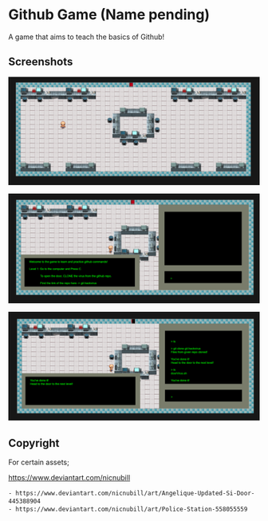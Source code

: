 # Github Game (Name pending)

A game that aims to teach the basics of Github!

## Screenshots
![1](./resources/screenshots/1.png)

![2](./resources/screenshots/2.png)

![3](./resources/screenshots/3.png)

## Copyright
For certain assets;

https://www.deviantart.com/nicnubill

    - https://www.deviantart.com/nicnubill/art/Angelique-Updated-Si-Door-445388904
    - https://www.deviantart.com/nicnubill/art/Police-Station-558055559



